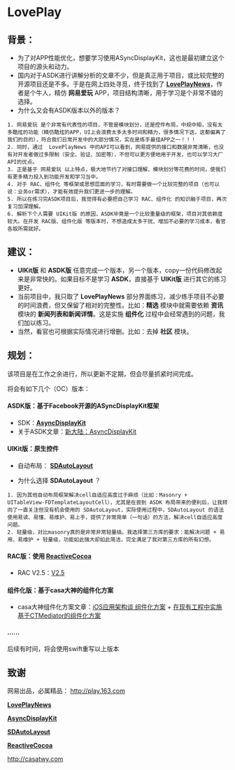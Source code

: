 # LovePlay
## 背景：

* 为了对APP性能优化，想要学习使用ASyncDisplayKit，这也是最初建立这个项目的源头和动力。
* 国内对于ASDK进行讲解分析的文章不少，但是真正用于项目，或比较完整的开源项目还是不多。于是在网上四处寻觅，终于找到了 [**LovePlayNews**](https://github.com/12207480/LovePlayNews)，作者是个牛人，精仿 **网易爱玩** APP，项目结构清晰，用于学习是个非常不错的选择。
* 为什么又会有ASDK版本以外的版本？

```
1. 网易爱玩 是个非常有代表性的项目，不管是模块划分，还是控件布局，中规中矩，没有太多酷炫的功能（精仿酷炫的APP，UI上会浪费太多太多时间和精力，很多情况下这，这都偏离了我们的目的），符合我们日常开发中的大部分情况，实在是练手最佳APP之一！！！
2. 同时，通过  LovePlayNews 中的API可以看到，网易提供的接口和数据非常清晰，也没有对开发者做过多限制（安全、验证、加密等），不但可以更方便地用于开发，也可以学习大厂API的优点。
3. 正是基于 网易爱玩 以上特点，极大地节约了对接口理解、模块划分等花费的时间，使我们有更多精力投入到功能开发和学习当中。
4. 对于 RAC、组件化 等框架或思想层面的学习，有时需要做一个比较完整的项目（也可以说：业务or需求），才能有效提升我们更进一步的理解。
5. 所以在练习完ASDK项目后，我觉得有必要把自己学习 RAC、组件化 的知识融于项目，再次复习加深理解。
6. 解析下个人需要 UIKit版 的原因，ASDK毕竟是一个比较重量级的框架，项目对其依赖度较大。在开发 RAC版、组件化版 等版本时，不想造成太多干扰、增加不必要的学习成本，看官各取所需就好。 
```

## 建议：

* **UIKit版** 和 **ASDK版** 任意完成一个版本，另一个版本，copy一份代码修改起来是非常快的。如果目标不是学习 **ASDK**，直接基于 **UIKit版** 进行其它的练习更好。
* 当前项目中，我只取了 **LovePlayNews** 部分界面练习，减少练手项目不必要的时间浪费，但又保留了相对的完整性。比如：**精选** 模块中就需要依赖 **资讯** 模块的 **新闻列表和新闻详情**。这是实施 **组件化** 过程中会经常遇到的问题，我们加以练习。
* 当然，看官也可根据实际情况进行增删。比如：去掉 **社区** 模块。

## 规划：

该项目是在工作之余进行，所以更新不定期，但会尽量抓紧时间完成。

将会有如下几个（OC）版本：

#### ASDK版：基于Facebook开源的ASyncDisplayKit框架

* SDK：[**AsyncDisplayKit**](https://github.com/facebook/AsyncDisplayKit)
* 关于ASDK文章：[新大陆：AsyncDisplayKit](https://segmentfault.com/a/1190000007991853)

#### UIKit版：原生控件

* 自动布局： [**SDAutoLayout**](https://github.com/gsdios/SDAutoLayout)


* 为什么选择 **SDAutoLayout** ？

```
1. 因为其他自动布局框架解决cell自适应高度过于麻烦（比如：Masonry + UITableView-FDTemplateLayoutCell），尤其是在尝到 ASDK 布局带来的便利后，让我转向了一直关注但没有机会使用的 SDAutoLayout，实际使用过程中，SDAutoLayout 的语法使用易读、易懂、易维护、易上手，提供了非常简单（一句话）的方法，解决cell自适应高度问题。
2. 轻量级，对比masonry真的是非常非常轻量级。我选择第三方库的要求：能解决问题 + 易用、易维护 + 轻量级，功能如此强大却如此简洁，完全满足了我对第三方库的所有幻想。
```

#### RAC版：使用 [**ReactiveCocoa**](https://github.com/ReactiveCocoa/ReactiveCocoa) 

* RAC V2.5：[V2.5](https://github.com/ReactiveCocoa/ReactiveCocoa/releases/tag/v2.5)

#### 组件化版：基于casa大神的组件化方案

* casa大神组件化方案文章：[iOS应用架构谈 组件化方案](http://casatwy.com/iOS-Modulization.html) + [在现有工程中实施基于CTMediator的组件化方案](http://casatwy.com/modulization_in_action.html)

#### …...

后续有时间，将会使用swift重写以上版本

## 致谢

网易出品，必属精品： http://play.163.com

[**LovePlayNews**](https://github.com/12207480/LovePlayNews) 

[**AsyncDisplayKit**](https://github.com/facebook/AsyncDisplayKit)

[**SDAutoLayout**](https://github.com/gsdios/SDAutoLayout)

[**ReactiveCocoa**](https://github.com/ReactiveCocoa/ReactiveCocoa)

http://casatwy.com